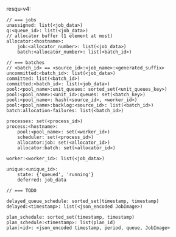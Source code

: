 resqu-v4:

    // === jobs
    unassigned: list(<job_data>)
    q:<queue_id>: list(<job_data>)
    // allocator buffer (1 element at most)
    allocator:<hostname>:
        job:<allocator_number>: list(<job_data>)
        batch:<allocator_number>: list(<batch_id>)

    // === batches
    // <batch_id> == <source_id>:<job_name>:<generated_suffix>
    uncommitted:<batch_id>: list(<job_data>)
    committed: list(<batch_id>)
    committed:<batch_id>: list(<job_data>)
    pool:<pool_name>:unit_queues: sorted_set(<unit_queues_key>)
    pool:<pool_name>:<unit_id>:queues: set(<batch_key>)
    pool:<pool_name>: hash(<source_id>, <worker_id>)
    pool:<pool_name>:backlog:<source_id>: list(<batch_id>)
    batch:allocation-failures: list(<batch_id>)

    processes: set(<process_id>)
    process:<hostname>:
        pool:<pool_name>: set(<worker_id>)
        scheduler: set(<process_id>)
        allocator:job: set(<allocator_id>)
        allocator:batch: set(<allocator_id>)

    worker:<worker_id>: list(<job_data>)

    unique:<unique_id>:
        state: {'queued', 'running'}
        deferred: job_data

    // === TODO

    delayed_queue_schedule: sorted_set(timestamp, timestamp)
    delayed:<timestamp>: list(<json_encoded JobImage>)

    plan_schedule: sorted_set(timestamp, timestamp)
    plan_schedule:<timestamp>: list(plan_id)
    plan:<id>: <json_encoded timestamp, period, queue, JobImage>